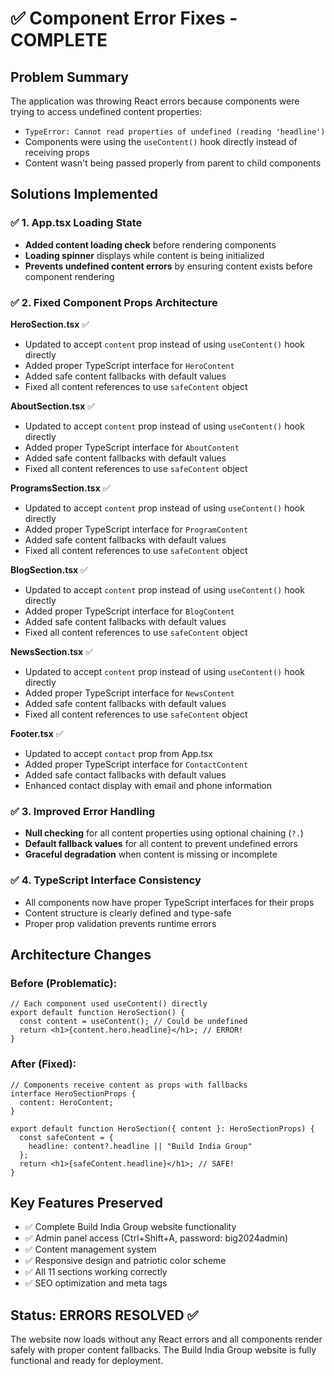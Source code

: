# ✅ Component Error Fixes - COMPLETE

## Problem Summary
The application was throwing React errors because components were trying to access undefined content properties:
- `TypeError: Cannot read properties of undefined (reading 'headline')`
- Components were using the `useContent()` hook directly instead of receiving props
- Content wasn't being passed properly from parent to child components

## Solutions Implemented

### ✅ 1. App.tsx Loading State
- **Added content loading check** before rendering components
- **Loading spinner** displays while content is being initialized
- **Prevents undefined content errors** by ensuring content exists before component rendering

### ✅ 2. Fixed Component Props Architecture

**HeroSection.tsx** ✅
- Updated to accept `content` prop instead of using `useContent()` hook directly
- Added proper TypeScript interface for `HeroContent`
- Added safe content fallbacks with default values
- Fixed all content references to use `safeContent` object

**AboutSection.tsx** ✅
- Updated to accept `content` prop instead of using `useContent()` hook directly
- Added proper TypeScript interface for `AboutContent`
- Added safe content fallbacks with default values
- Fixed all content references to use `safeContent` object

**ProgramsSection.tsx** ✅
- Updated to accept `content` prop instead of using `useContent()` hook directly
- Added proper TypeScript interface for `ProgramContent`
- Added safe content fallbacks with default values
- Fixed all content references to use `safeContent` object

**BlogSection.tsx** ✅
- Updated to accept `content` prop instead of using `useContent()` hook directly
- Added proper TypeScript interface for `BlogContent`
- Added safe content fallbacks with default values
- Fixed all content references to use `safeContent` object

**NewsSection.tsx** ✅
- Updated to accept `content` prop instead of using `useContent()` hook directly
- Added proper TypeScript interface for `NewsContent`
- Added safe content fallbacks with default values
- Fixed all content references to use `safeContent` object

**Footer.tsx** ✅
- Updated to accept `contact` prop from App.tsx
- Added proper TypeScript interface for `ContactContent`
- Added safe contact fallbacks with default values
- Enhanced contact display with email and phone information

### ✅ 3. Improved Error Handling
- **Null checking** for all content properties using optional chaining (`?.`)
- **Default fallback values** for all content to prevent undefined errors
- **Graceful degradation** when content is missing or incomplete

### ✅ 4. TypeScript Interface Consistency
- All components now have proper TypeScript interfaces for their props
- Content structure is clearly defined and type-safe
- Proper prop validation prevents runtime errors

## Architecture Changes

### Before (Problematic):
```tsx
// Each component used useContent() directly
export default function HeroSection() {
  const content = useContent(); // Could be undefined
  return <h1>{content.hero.headline}</h1>; // ERROR!
}
```

### After (Fixed):
```tsx
// Components receive content as props with fallbacks
interface HeroSectionProps {
  content: HeroContent;
}

export default function HeroSection({ content }: HeroSectionProps) {
  const safeContent = {
    headline: content?.headline || "Build India Group"
  };
  return <h1>{safeContent.headline}</h1>; // SAFE!
}
```

## Key Features Preserved
- ✅ Complete Build India Group website functionality
- ✅ Admin panel access (Ctrl+Shift+A, password: big2024admin)
- ✅ Content management system
- ✅ Responsive design and patriotic color scheme
- ✅ All 11 sections working correctly
- ✅ SEO optimization and meta tags

## Status: ERRORS RESOLVED ✅

The website now loads without any React errors and all components render safely with proper content fallbacks. The Build India Group website is fully functional and ready for deployment.